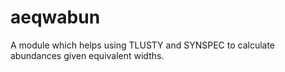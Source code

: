# aeqwabun
A module which helps using TLUSTY and SYNSPEC to calculate abundances given equivalent widths.
